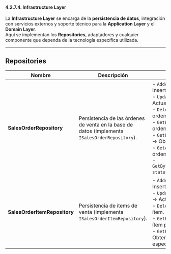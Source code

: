 ﻿#### 4.2.7.4. Infrastructure Layer ####

La **Infrastructure Layer** se encarga de la **persistencia de datos**, integración con servicios externos y soporte técnico para la **Application Layer** y el **Domain Layer**.  
Aquí se implementan los **Repositories**, adaptadores y cualquier componente que dependa de la tecnología específica utilizada.

---

## Repositories

| Nombre                       | Descripción                                                                                    | Implementación                                                                                                                                                                                                                                                                                                                                                                                                                              |
|------------------------------|------------------------------------------------------------------------------------------------|---------------------------------------------------------------------------------------------------------------------------------------------------------------------------------------------------------------------------------------------------------------------------------------------------------------------------------------------------------------------------------------------------------------------------------------------|
| **SalesOrderRepository**     | Persistencia de las órdenes de venta en la base de datos (implementa `ISalesOrderRepository`). | - `AddAsync(SalesOrder order)` → Insertar nueva orden.<br>- `UpdateAsync(SalesOrder order)` → Actualizar orden existente.<br>- `DeleteAsync(Guid id)` → Eliminar orden.<br>- `GetByIdAsync(Guid id)` → Obtener orden por Id.<br>- `GetByBuyerAsync(AccountId buyer)` → Obtener órdenes de un comprador.<br>- `GetAllAsync()` → Obtener todas las órdenes.<br>- `GetByStatusAsync(ESalesOrderStatuses status)` → Filtrar órdenes por estado. |
| **SalesOrderItemRepository** | Persistencia de ítems de venta (implementa `ISalesOrderItemRepository`).                       | - `AddAsync(SalesOrderItem item)` → Insertar nuevo ítem.<br>- `UpdateAsync(SalesOrderItem item)` → Actualizar ítem existente.<br>- `DeleteAsync(Guid id)` → Eliminar ítem.<br>- `GetByIdAsync(Guid id)` → Obtener ítem por Id.<br>- `GetByOrderIdAsync(Guid orderId)` → Obtener todos los ítems de una orden específica.                                                                                                                    |
